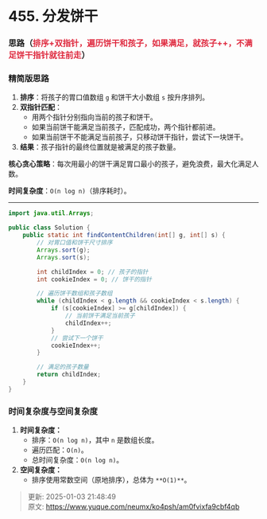 # 455. 分发饼干

### 思路（<font style="color:#DF2A3F;">排序+双指针，遍历饼干和孩子，如果满足，就孩子++，不满足饼干指针就往前走</font>）
### 精简版思路
1. **排序**：将孩子的胃口值数组 `g` 和饼干大小数组 `s` 按升序排列。
2. **双指针匹配**：
    - 用两个指针分别指向当前的孩子和饼干。
    - 如果当前饼干能满足当前孩子，匹配成功，两个指针都前进。
    - 如果当前饼干不能满足当前孩子，只移动饼干指针，尝试下一块饼干。
3. **结果**：孩子指针的最终位置就是被满足的孩子数量。

**核心贪心策略**：每次用最小的饼干满足胃口最小的孩子，避免浪费，最大化满足人数。

**时间复杂度**：`O(n log n)`（排序耗时）。

---

```java
import java.util.Arrays;

public class Solution {
    public static int findContentChildren(int[] g, int[] s) {
        // 对胃口值和饼干尺寸排序
        Arrays.sort(g);
        Arrays.sort(s);

        int childIndex = 0; // 孩子的指针
        int cookieIndex = 0; // 饼干的指针

        // 遍历饼干数组和孩子数组
        while (childIndex < g.length && cookieIndex < s.length) {
            if (s[cookieIndex] >= g[childIndex]) {
                // 当前饼干满足当前孩子
                childIndex++;
            }
            // 尝试下一个饼干
            cookieIndex++;
        }

        // 满足的孩子数量
        return childIndex;
    }
}

```

### 时间复杂度与空间复杂度
1. **时间复杂度：**
    - 排序：`O(n log n)`，其中 `n` 是数组长度。
    - 遍历匹配：`O(n)`。
    - 总时间复杂度：`O(n log n)`。
2. **空间复杂度：**
    - 排序使用常数空间（原地排序），总体为 `**O(1)**`。







> 更新: 2025-01-03 21:48:49  
> 原文: <https://www.yuque.com/neumx/ko4psh/am0fvixfa9cbf4qb>